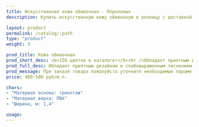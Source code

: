 ```yaml
---
title: Искусственная кожа обивочная - Поролоныч
description: Купить искусственную кожу обивочную в розницу с доставкой по Москве.

layout: product
permalink: /catalog/:path
type: "product"
weight: 3

prod_title: Кожа обивочная
prod_short_desc: <b>156 цветов в каталоге!</b><br />Обладает приятным дизайном и слабовыраженным тиснением. Высокая прочность и износостойкость.
prod_full_desc: Обладает приятным дизайном и слабовыраженным тиснением. Высокая прочность и износостойкость.<br /><br /><a href="/catalog/iskusstvennaya-kozha/katalog-cvetov-kozhi">СМОТРЕТЬ ПОЛНЫЙ КАТАЛОГ</a>
prod_message: При заказе товара пожалуйста уточните необходимые параметры (цвет и количество).
price: 400-500 руб/м.п.

chars:
- "Материал основы: трикотаж"
- "Материал верха: ПВХ"
- "Ширина, м: 1,4"

usage:
---
```


